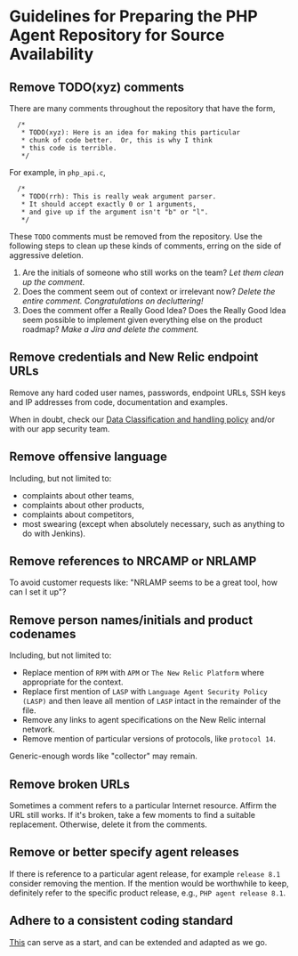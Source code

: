 # Guidelines for Preparing the PHP Agent Repository for Source Availability

## Remove TODO(xyz) comments

There are many comments throughout the repository that have the form,

```
  /* 
   * TODO(xyz): Here is an idea for making this particular
   * chunk of code better.  Or, this is why I think
   * this code is terrible.
   */
```

For example, in `php_api.c`,

```
  /*
   * TODO(rrh): This is really weak argument parser.
   * It should accept exactly 0 or 1 arguments,
   * and give up if the argument isn't "b" or "l".
   */
```

These `TODO` comments must be removed from the repository.  Use the 
following steps to clean up these kinds of comments, erring on the
side of aggressive deletion.

1. Are the initials of someone who still works on the team? _Let them
clean up the comment_.
2. Does the comment seem out of context or irrelevant now? _Delete the
entire comment.  Congratulations on decluttering!_
3. Does the comment offer a Really Good Idea? Does the Really Good Idea
seem possible to implement given everything else on the product
roadmap?  _Make a Jira and delete the comment._

## Remove credentials and New Relic endpoint URLs

Remove any hard coded user names, passwords, endpoint URLs, SSH keys and IP
addresses from code, documentation and examples.

When in doubt, check our [Data Classification and handling policy](https://newrelic.atlassian.net/wiki/spaces/INFOSEC/pages/13271361/New+Relic+Data+Classification+and+Handling) 
and/or with our app security team.

## Remove offensive language

Including, but not limited to:
- complaints about other teams,
- complaints about other products,
- complaints about competitors,
- most swearing (except when absolutely necessary, such as anything to do with
Jenkins).

## Remove references to NRCAMP or NRLAMP

To avoid customer requests like: "NRLAMP seems to be a great tool, how can I
set it up"?

## Remove person names/initials and product codenames

Including, but not limited to:
- Replace mention of `RPM` with `APM` or `The New Relic Platform` where appropriate
for the context.
- Replace first mention of `LASP` with `Language Agent Security Policy (LASP)` and
then leave all mention of `LASP` intact in the remainder of the file.
- Remove any links to agent specifications on the New Relic internal network.
- Remove mention of particular versions of protocols, like `protocol 14`.

Generic-enough words like "collector" may remain.

## Remove broken URLs

Sometimes a comment refers to a particular Internet resource.  Affirm the URL
still works.  If it's broken, take a few moments to find a suitable replacement.
Otherwise, delete it from the comments.

## Remove or better specify agent releases

If there is reference to a particular agent release, for example `release 8.1`
consider removing the mention.  If the mention would be worthwhile to keep,
definitely refer to the specific product release, e.g., `PHP agent release 8.1`. 

## Adhere to a consistent coding standard

[This](https://newrelic.jiveon.com/docs/DOC-65673) can serve as a start, and
can be extended and adapted as we go.
